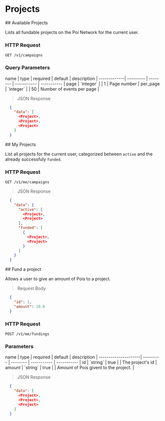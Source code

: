 # Projects

<div class="public-endpoint"></div>
## Available Projects 

Lists all fundable projects on the Poi Network for the current user.

### HTTP Request

`GET /v1/campaigns`

### Query Parameters

<div class="params-table"></div>
name         | type      | required | default     | description |
-------------| --------- | -------- | ----------- | ----------- |
page         | `integer` |          | 1           | Page number |
per_page     | `integer` |          | 50          | Number of events per page |

>  JSON Response

```json
  {
    "data": [
      <Project>,
      <Project>,
      <Project>
    ]
  }
```

<div class="public-endpoint"></div>
## My Projects 

List all projects for the current user, categorized between `active` and the already successfuly `funded`.

### HTTP Request

`GET /v1/me/campaigns`

>  JSON Response

```json
  {
    "data": {
      "active": [
        <Project>,
        <Project>
      ],
      "funded": [
        {
          <Project>,
          <Project>
        }   
      ]
    }
  }
```

<div class="public-endpoint"></div>
## Fund a project

Allows a user to give an amount of Pois to a project.

> Request Body

```json
  {
    "id": 1,
    "amount": 10.0
  }
```

### HTTP Request

`POST /v1/me/fundings`

### Parameters

<div class="params-table"></div>
name                 | type      | required | default     | description |
---------------------| --------- | -------- | ----------- | ----------- |
id                   | `string`  | true     |         | The project's id | 
amount               | `string`  | true     |         | Amount of Pois givent to the project. | 

>  JSON Response

```json
  {
    "data": [
      <Project>,
      <Project>,
      <Project>
    ]
  }
```